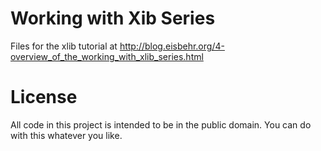 # Working with Xib Series
Files for the xlib tutorial at http://blog.eisbehr.org/4-overview_of_the_working_with_xlib_series.html

# License
All code in this project is intended to be in the public domain. You can do with this whatever you like.
